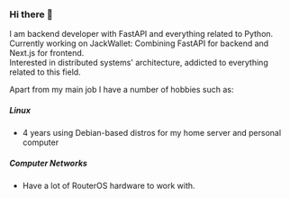 ### Hi there 👋
I am backend developer with FastAPI and everything related to Python.\
Currently working on JackWallet: Combining FastAPI for backend and Next.js for frontend.\
Interested in distributed systems' architecture, addicted to everything related to this field.

Apart from my main job I have a number of hobbies such as:
##### Linux
- 4 years using Debian-based distros for my home server and personal computer
##### Computer Networks
- Have a lot of RouterOS hardware to work with.

